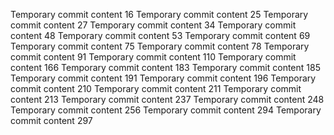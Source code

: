 Temporary commit content 16
Temporary commit content 25
Temporary commit content 27
Temporary commit content 34
Temporary commit content 48
Temporary commit content 53
Temporary commit content 69
Temporary commit content 75
Temporary commit content 78
Temporary commit content 91
Temporary commit content 110
Temporary commit content 166
Temporary commit content 183
Temporary commit content 185
Temporary commit content 191
Temporary commit content 196
Temporary commit content 210
Temporary commit content 211
Temporary commit content 213
Temporary commit content 237
Temporary commit content 248
Temporary commit content 256
Temporary commit content 294
Temporary commit content 297
